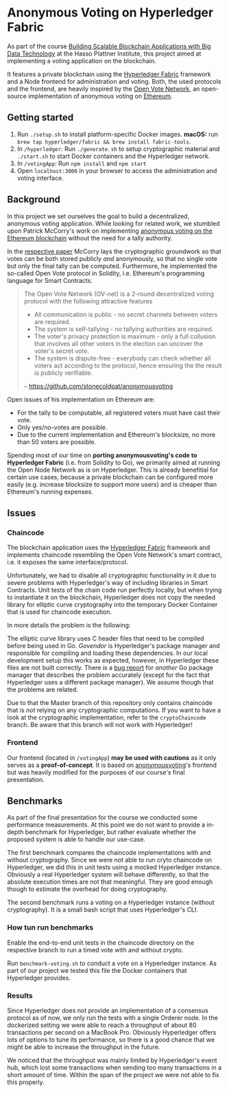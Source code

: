 # Anonymous Voting on Hyperledger Fabric

As part of the course [Building Scalable Blockchain Applications with Big Data Technology](https://hpi.de/naumann/teaching/teaching/ws-1718/building-scalable-blockchain-applications-with-big-data-technology-ps-master.html) at the Hasso Plattner Institute, this project aimed at implementing a voting application on the blockchain.

It features a private blockchain using the [Hyperledger Fabric](https://www.hyperledger.org/projects/fabric) framework and a Node frontend for administration and voting. Both, the used protocols and the frontend, are heavily inspired by the [Open Vote Network](https://github.com/stonecoldpat/anonymousvoting), an open-source implementation of anonymous voting on [Ethereum](https://www.ethereum.org/).

## Getting started

1. Run `./setup.sh` to install platform-specific Docker images.
    **macOS:** run `brew tap hyperledger/fabric && brew install fabric-tools`.
2. In `/hyperledger`: Run `./generate.sh` to setup cryptographic material and `./start.sh` to start Docker containers and the Hyperledger network.
3. In `/votingApp`: Run  `npm install` and `npm start`
4. Open `localhost:3000` in your browser to access the administration and voting interface.

## Background

In this project we set ourselves the goal to build a decentralized, anonymous voting application. While looking for related work, we stumbled upon Patrick McCorry's work on implementing [anonymous voting on the Ethereum blockchain](https://github.com/stonecoldpat/anonymousvoting) without the need for a tally authority.

In the [respective paper](http://fc17.ifca.ai/preproceedings/paper_80.pdf) McCorry lays the cryptographic groundwork so that votes can be both stored publicly *and* anonymously, so that no single vote but only the final tally can be computed. Furthermore, he implemented the so-called Open Vote protocol in Solidity, i.e. Ethereum's programming language for Smart Contracts.

> The Open Vote Network (OV-net) is a 2-round decentralized voting protocol with the following attractive features
>
> - All communication is public - no secret channels between voters are required.
> - The system is self-tallying - no tallying authorities are required.
> - The voter's privacy protection is maximum - only a full collusion that involves all other voters in the election can uncover the voter's secret vote.
> - The system is dispute-free - everybody can check whether all voters act according to the protocol, hence ensuring the the result is publicly verifiable.
>
> – https://github.com/stonecoldpat/anonymousvoting

Open issues of his implementation on Ethereum are:

- For the tally to be computable, all registered voters must have cast their vote.
- Only yes/no-votes are possible.
- Due to the current implementation and Ethereum's blocksize, no more than 50 voters are possible.

Spending most of our time on **porting anonymousvoting's code to Hyperledger Fabric** (i.e. from Solidity to Go), we primarily aimed at running the Open Node Network as is on Hyperledger. This is already benefitial for certain use cases, because a private blockchain can be configured more easily (e.g. increase blocksize to support more users) and is cheaper than Ethereum's running expenses.

## Issues

### Chaincode

The blockchain application uses the [Hyperledger Fabric](https://www.hyperledger.org/projects/fabric) framework and implements chaincode resembling the Open Vote Network's smart contract, i.e. it exposes the same interface/protocol.

Unfortunately, we had to disable all cryptographic functionality in it due to severe problems with Hyperledger's way of including libraries in Smart Contracts. Unit tests of the chain code run perfectly locally, but when trying to instantiate it on the blockchain, Hyperledger does not copy the needed library for elliptic curve cryptography into the temporary Docker Container that is used for chaincode execution.

In more details the problem is the following:

The elliptic curve library uses C header files that need to be compiled before being used in Go.
_Govendor_ is Hyperledger's package manager and responsible for compiling and loading these dependencies.
In our local development setup this works as expected, however, in Hyperledger these files are not built correctly.
There is a [bug report](https://github.com/ethereum/go-ethereum/issues/2738) for _another_ Go package manager that describes the problem accurately (except for the fact that Hyperledger uses a different package manager).
We assume though that the problems are related.

Due to that the Master branch of this repository only contains chaincode that is _not_ relying on any cryptographic computations.
If you want to have a look at the cryptographic implementation, refer to the `cryptoChaincode` branch.
Be aware that this branch will not work with Hyperledger!

### Frontend

Our frontend (located in `/votingApp`) **may be used with cautions** as it only serves as a **proof-of-concept**. It is based on [anonymousvoting](https://github.com/stonecoldpat/anonymousvoting)'s frontend but was heavily modified for the purposes of our course's final presentation.

## Benchmarks

As part of the final presentation for the course we conducted some performance measurements.
At this point we do not want to provide a in-depth benchmark for Hyperledger, but rather evaluate whether the proposed system is able to handle our use-case.

The first benchmark compares the chaincode implementations with and without cryptography.
Since we were not able to run cryto chaincode on Hyperledger, we did this in unit tests using a mocked Hyperledger instance.
Obviously a real Hyperledger system will behave differently, so that the absolute execution times are not that meaningful.
They are good enough though to estimate the overhead for doing cryptography.

The second benchmark runs a voting on a Hyperledger instance (without cryptography).
It is a small bash script that uses Hyperledger's CLI.

### How tun run benchmarks

Enable the end-to-end unit tests in the chaincode directory on the respective branch to run a timed vote with and without crypto.

Run `benchmark-voting.sh` to conduct a vote on a Hyperledger instance.
As part of our project we tested this file the Docker containers that Hyperledger provides.

### Results

Since Hyperledger does not provide an implementation of a consensus protocol as of now, we only run the tests with a single Orderer node.
In the dockerized setting we were able to reach a throughput of about 80 transactions per second on a MacBook Pro.
Obviously Hyperledger offers lots of options to tune its performance, so there is a good chance that we might be able to increase the throughput in the future.

We noticed that the throughput was mainly limited by Hyperledger's event hub, which lost some transactions when sending too many transactions in a short amount of time.
Within the span of the project we were not able to fix this properly.
